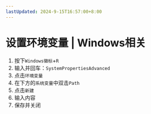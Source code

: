 ```yaml
---
lastUpdated: 2024-9-15T16:57:00+8:00
---
```


# 设置环境变量 | Windows相关

1. 按下```Windows徽标```+```R```
2. 输入并回车：```SystemPropertiesAdvanced```
3. 点击```环境变量```
4. 在下方的```系统变量```中双击```Path```
5. 点击```新建```
6. 输入内容
7. 保存并关闭